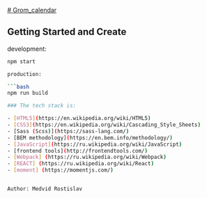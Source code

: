 <a href="https://frosty-thompson-fea016.netlify.app/"># Grom_calendar</a>
## Getting Started and Create

development:

```bash
npm start

production:

```bash
npm run build

### The tech stack is:

- [HTML5](https://en.wikipedia.org/wiki/HTML5)
- [CSS3](https://en.wikipedia.org/wiki/Cascading_Style_Sheets)
- [Sass (Scss)](https://sass-lang.com/)
- [BEM methodology](https://en.bem.info/methodology/)
- [JavaScript](https://ru.wikipedia.org/wiki/JavaScript)
- [frontend tools](http://frontendtools.com/)
- [Webpack] (https://ru.wikipedia.org/wiki/Webpack)
- [REACT] (https://ru.wikipedia.org/wiki/React)
- [moment] (https://momentjs.com/)


Author: Medvid Rostislav
